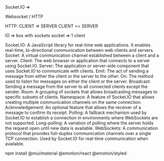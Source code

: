 Socket.IO =>

Websocket / HTTP 

HTTP: CLIENT => SERVER
      CLIENT <= SERVER


IO => box with sockets 
socket => 1 client

Socket.IO: A JavaScript library for real-time web applications. It enables real-time, bi-directional communication between web clients and servers.
Socket: A virtual communication channel established between a client and a server.
Client: The web browser or application that connects to a server using Socket.IO.
Server: The application or server-side component that uses Socket.IO to communicate with clients.
Emit: The act of sending a message from either the client or the server to the other.
On: The method used to listen for messages on either the client or the server.
Broadcast: Sending a message from the server to all connected clients except the sender.
Room: A grouping of sockets that allows broadcasting messages to specific subsets of clients.
Namespace: A feature of Socket.IO that allows creating multiple communication channels on the same connection.
Acknowledgement: An optional feature that allows the receiver of a message to confirm its receipt.
Polling: A fallback mechanism used by Socket.IO to establish a connection in environments where WebSockets are not supported.
Long-polling: A variation of polling where the server holds the request open until new data is available.
WebSockets: A communication protocol that provides full-duplex communication channels over a single TCP connection. Used by Socket.IO for real-time communication when available.

npm install @mui/material @emotion/react @emotion/styled